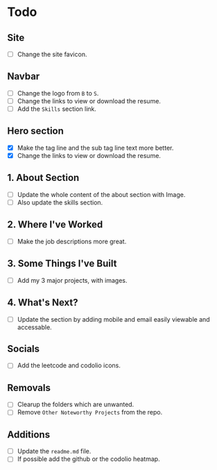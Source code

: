 # Todo

## Site

- [ ] Change the site favicon.

## Navbar

- [ ] Change the logo from `B` to `S`.
- [ ] Change the links to view or download the resume.
- [ ] Add the `Skills` section link.

## Hero section

- [x] Make the tag line and the sub tag line text more better.
- [x] Change the links to view or download the resume.

## 1. About Section

- [ ] Update the whole content of the about section with Image.
- [ ] Also update the skills section.

## 2. Where I've Worked

- [ ] Make the job descriptions more great.

## 3. Some Things I've Built

- [ ] Add my 3 major projects, with images.

## 4. What's Next?

- [ ] Update the section by adding mobile and email easily viewable and accessable.

## Socials

- [ ] Add the leetcode and codolio icons.

## Removals

- [ ] Clearup the folders which are unwanted.
- [ ] Remove `Other Noteworthy Projects` from the repo.

## Additions

- [ ] Update the `readme.md` file.
- [ ] If possible add the github or the codolio heatmap.
